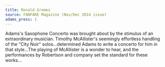 ```yaml
---
title: Ronald Grames
source: FANFARE Magazine (Nov/Dec 2014 issue)
adams_press: 1
---
```

Adams's Saxophone Concerto was brought about by the stimulus of an extraordinary musician. Timothy McAllister's seemingly effortless handling of the "City Noir" solos...determined Adams to write a concerto for him in that style...The playing of McAllister is a wonder to hear, and the performances by Robertson and company set the standard for these works...